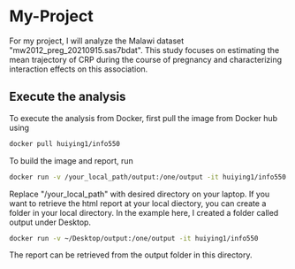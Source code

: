 # My-Project
For my project, I will analyze the Malawi dataset "mw2012_preg_20210915.sas7bdat".
This study focuses on estimating the mean trajectory of CRP during the course of pregnancy and characterizing interaction effects on this association.

## Execute the analysis

To execute the analysis from Docker, first pull the image from Docker hub using

``` bash
docker pull huiying1/info550
```
To build the image and report, run

``` bash
docker run -v /your_local_path/output:/one/output -it huiying1/info550
```
Replace "/your_local_path" with desired directory on your laptop. If you want to retrieve the html report at your local diectory, you can create a folder in your local directory. In the example here, I created a folder called output under Desktop. 
``` bash
docker run -v ~/Desktop/output:/one/output -it huiying1/info550
```
The report can be retrieved from the output folder in this directory.



